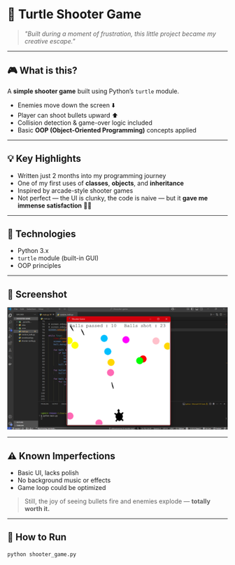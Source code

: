# 🐢 Turtle Shooter Game

> _"Built during a moment of frustration, this little project became my creative escape."_  

---

## 🎮 What is this?

A **simple shooter game** built using Python’s `turtle` module.

- Enemies move down the screen ⬇️
- Player can shoot bullets upward ⬆️
- Collision detection & game-over logic included
- Basic **OOP (Object-Oriented Programming)** concepts applied

---

## 💡 Key Highlights

- Written just 2 months into my programming journey
- One of my first uses of **classes**, **objects**, and **inheritance**
- Inspired by arcade-style shooter games
- Not perfect — the UI is clunky, the code is naive — but it **gave me immense satisfaction** 🧠✨

---

## 🔧 Technologies

- Python 3.x
- `turtle` module (built-in GUI)
- OOP principles

---

## 📸 Screenshot

![Game screenshot](screenshot.png)

---

## ⚠️ Known Imperfections

- Basic UI, lacks polish
- No background music or effects
- Game loop could be optimized

> Still, the joy of seeing bullets fire and enemies explode — **totally worth it.**

---

## 🚀 How to Run

```bash
python shooter_game.py
